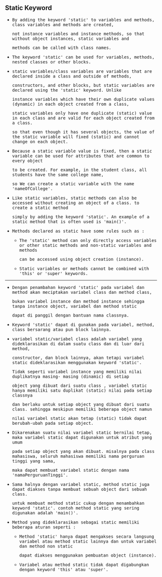 ## Static Keyword

- <samp>By adding the keyword 'static' to variables and methods, class variables and methods are created,</samp> 
  
  <samp>not instance variables and instance methods, so that without object instances, static variables and</samp> 
  
  <samp>methods can be called with class names.</samp>
  
- <samp>The keyword 'static' can be used for variables, methods, nested classes or other blocks.<samp>
  
- <samp>static variables/class variables are variables that are declared inside a class and outside of methods,</samp> 
  
  <samp>constructors, and other blocks, but static variables are declared using the 'static' keyword. Unlike</samp>  
  
  <samp>instance variables which have their own duplicate values (dynamic) in each object created from a class,</samp>  
  
  <samp>static variables only have one duplicate (static) value in each class and are valid for each object created from a class.</samp>  
  
  <samp>so that even though it has several objects, the value of the static variable will fixed (static) and cannot change on each object.</samp>
  
- <samp>Because a static variable value is fixed, then a static variable can be used for attributes that are common to every object</samp>
  
  <samp>to be created. For example, in the student class, all students have the same college name,</samp> 
    
  <samp>so We can create a static variable with the name 'nameOfCollege'.</samp>

- <samp>Like static variables, static methods can also be accessed without creating an object of a class. to create a static method</samp>  
  
  <samp>simply by adding the keyword 'static'. An example of a static method that is often used is 'main()'.</samp>
  
- <samp>Methods declared as static have some rules such as :</samp>
  
  - <samp>The 'static' method can only directly access variables or other static methods and non-static variables and methods</samp> 

    <samp>can be accessed using object creation (instance).</samp>

  - <samp>Static variables or methods cannot be combined with 'this' or 'super' keywords.</samp>
  
---
  
- <samp>Dengan penambahan keyword 'static' pada variabel dan method akan meciptakan variabel class dan method class,</samp> 
  
  <samp>bukan variabel instance dan method instance sehingga tanpa instance object, variabel dan method static</samp> 
    
  <samp>dapat di panggil dengan bantuan nama classnya.</samp>
  
- <samp>Keyword 'static' dapat di gunakan pada variabel, method, class bersarang atau pun block lainnya.</samp>
  
- <samp>variabel static/variabel class adalah variabel yang dideklarasikan di dalam suatu class dan di luar dari method,</samp> 
  
  <samp>constructor, dan block lainnya, akan tetapi  variabel static dideklarasikan menggunakan keyword 'static'.</samp> 
  
  <samp>Tidak seperti variabel instance yang memiliki nilai duplikatnya masing- masing (dinamic) di setiap</samp> 
  
  <samp>object yang dibuat dari suatu class , variabel static hanya memiliki satu duplikat (static) nilai pada setiap classnya</samp> 
  
  <samp>dan berlaku untuk setiap object yang dibuat dari suatu class. sehingga meskipun memiliki beberapa object namun</samp> 
  
  <samp>nilai variabel static akan tetap (static) tidak dapat berubah-ubah pada setiap object.</samp>
  
- <samp>Dikarenakan suatu nilai variabel static bernilai tetap, maka variabel static dapat digunakan untuk atribut yang umum</samp> 
  
  <samp>pada setiap object yang akan dibuat. misalnya pada class mahasiswa, seluruh mahasiswa memiliki nama perguruan tinggi yang sama,</samp> 
  
  <samp>maka dapat membuat variabel static dengan nama 'namaPerguruanTinggi'.</samp>
  
- <samp>Sama halnya dengan variabel static, method static juga dapat diakses tanpa membuat sebuah object dari sebuah class.</samp> 
  
  <samp>untuk membuat method static cukup dengan menambahkan keyword 'static'. contoh method static yang sering digunakan adalah 'main()'.</samp> 
  
- <samp>Method yang dideklarasikan sebagai static memiliki beberapa aturan seperti :<samp>
  
    - <samp>Method 'static' hanya dapat mengakses secara langsung variabel atau method static lainnya dan untuk variabel dan method non static</samp>
  
      <samp>dapat diakses menggunakan pembuatan object (instance).</samp>
  
    - <samp>Variabel atau method static tidak dapat digabungkan dengan keyword 'this' atau 'super'.<samp>
